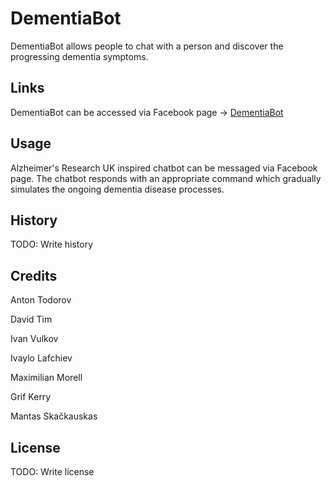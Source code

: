 # DementiaBot

DementiaBot allows people to chat with a person and discover the progressing dementia symptoms.

## Links

DementiaBot can be accessed via Facebook page -> [DementiaBot](https://www.facebook.com/DementiaBot/)

## Usage

Alzheimer's Research UK inspired chatbot can be messaged via Facebook page. The chatbot responds with an appropriate command which gradually simulates the ongoing dementia disease processes.

## History

TODO: Write history

## Credits

Anton Todorov

David Tim

Ivan Vulkov

Ivaylo Lafchiev

Maximilian Morell

Grif Kerry

Mantas Skačkauskas

## License

TODO: Write license
